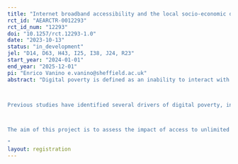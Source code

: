 ```yaml
---
title: "Internet broadband accessibility and the local socio-economic development of deprived communities"
rct_id: "AEARCTR-0012293"
rct_id_num: "12293"
doi: "10.1257/rct.12293-1.0"
date: "2023-10-13"
status: "in_development"
jel: "D14, D63, H43, I25, I38, J24, R23"
start_year: "2024-01-01"
end_year: "2025-12-01"
pi: "Enrico Vanino e.vanino@sheffield.ac.uk"
abstract: "Digital poverty is defined as an inability to interact with the online world fully, when, where, and how an individual needs to (DPA, 2022). Digital poverty exacerbates and is exacerbated by other socioeconomic, educational, racial, linguistic, gender, and health inequalities, becoming both the product and the cause of other forms of socio-economic disadvantage (Hernandez and Roberts, 2018; DPA, 2022). It describes not just differences in access, labelled as “first-level” or “basic digital divide”, but autonomy of use, skill, social support and the purposes for which the technology is employed, labelled as the “second-level digital divide” (Rinaldo et al., 2014). Tackling digital poverty would require intentional and continuous policy interventions addressing 5 different elements: 1) affordable, robust broadband internet service; 2) internet enabled devices that meet the needs of the user; 3) access to digital literacy training; 4) quality technical support; and 5) applications and online content designed to enable and encourage self-sufficiency, participation and collaboration (National Digital Inclusion Alliance, 2020). 

Previous studies have identified several drivers of digital poverty, including demography (age, sex, ethnicity), socioeconomic status (education and income), location, infrastructure, internet access cost and quality. In particular, internet access costs are an important consideration especially for low-income households living in deprived communities, as the costs of acquiring an efficient and effective broadband and device may be unaffordable for most low-income households, further deepening the digital divide among deprived communities (Kearns and Whitley, 2019). However, tackling digital poverty is not relevant just to get people using more technology per se, but rather to empower the use of technology to impact on and transform people's lives (Rinaldo et al., 2014). Several studies have applied different methodologies to diverse contexts to try to evaluate the impact that digital poverty, and its reduction, might have on several outcomes, mostly focusing on students’ educational performance, households’ economic outcomes, and individuals’ wellbeing. However, previous evidence has not provided a comprehensive analysis of the impact of digital poverty on different socio-economic outcomes, in particular regarding the relationship with the hurdle of high internet access costs deepening the digital divide, which is especially relevant for low-income households living in deprived communities.

The aim of this project is to assess the impact of access to unlimited high-speed broadband connection for households on several socio-economic indicators, such as education achievements, labour market participation, and community engagement, among disadvantaged households. This is a collaborative project involving a number of private and public organisations, including Sheffield City Council, VAS (Voluntary Action Sheffield), the Lottery-funded youth and community service provider SY-NC, the David and Jane Richards Family Foundation (a Sheffield-based charity), the local internet service provider Pinemedia, the University of Sheffield and the Digital Poverty Alliance. The project wants to provide high-speed and unlimited fibre broadband to the households located in one of the most deprived social housing estates in the local authority district of Sheffield, in order to alleviate digital poverty, and assess the impact of better and more affordable internet broadband accessibility on education, labour market participation, and community engagement. Researchers at the University - in collaboration with the Digital Poverty Alliance research team and a group of community researchers - will be in charge of carrying out an in-depth and rigorous evaluation of the effects of this intervention on the local community. The project will run for two years, and the pilot will be used to analyse the effectiveness of this type of intervention before rolling it out to other towns and cities across the country.
"
layout: registration
---
```


